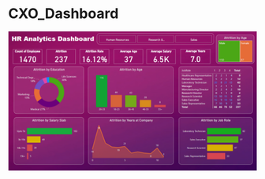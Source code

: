 # CXO_Dashboard

![HR_Analytics](https://raw.githubusercontent.com/prasad11s/CXO_Dashboard/main/Cheif_Experience_Officer%20(HR)/HR_Analytics_Dashboard.png)

